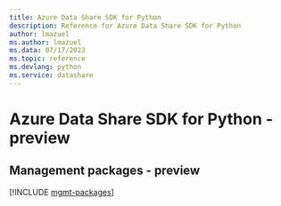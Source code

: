 ```yaml
---
title: Azure Data Share SDK for Python
description: Reference for Azure Data Share SDK for Python
author: lmazuel
ms.author: lmazuel
ms.data: 07/17/2023
ms.topic: reference
ms.devlang: python
ms.service: datashare
---
```

# Azure Data Share SDK for Python - preview

## Management packages - preview
[!INCLUDE [mgmt-packages](data-share-mgmt-index.md)]